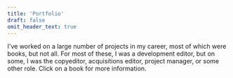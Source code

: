 ```yaml
---
title: 'Portfolio'
draft: false
omit_header_text: true
---
```


I've worked on a large number of projects in my career, most of which were books, but not all. For most of these, I was a development editor, but on some, I was the copyeditor, acquisitions editor, project manager, or some other role. Click on a book for more information.
